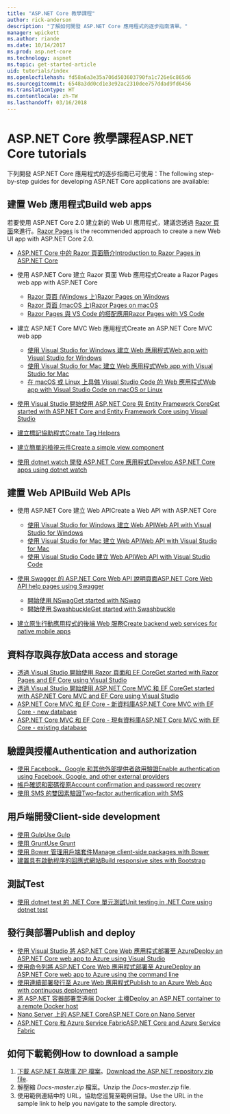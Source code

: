```yaml
---
title: "ASP.NET Core 教學課程"
author: rick-anderson
description: "了解如何開發 ASP.NET Core 應用程式的逐步指南清單。"
manager: wpickett
ms.author: riande
ms.date: 10/14/2017
ms.prod: asp.net-core
ms.technology: aspnet
ms.topic: get-started-article
uid: tutorials/index
ms.openlocfilehash: fd58a6a3e35a706d503603790fa1c726e6c865d6
ms.sourcegitcommit: 6548a3dd0cd1e3e92ac2310dee757ddad9fd6456
ms.translationtype: HT
ms.contentlocale: zh-TW
ms.lasthandoff: 03/16/2018
---
```

# <a name="aspnet-core-tutorials"></a><span data-ttu-id="9bfc8-103">ASP.NET Core 教學課程</span><span class="sxs-lookup"><span data-stu-id="9bfc8-103">ASP.NET Core tutorials</span></span>

<span data-ttu-id="9bfc8-104">下列開發 ASP.NET Core 應用程式的逐步指南已可使用：</span><span class="sxs-lookup"><span data-stu-id="9bfc8-104">The following step-by-step guides for developing ASP.NET Core applications are available:</span></span>

## <a name="build-web-apps"></a><span data-ttu-id="9bfc8-105">建置 Web 應用程式</span><span class="sxs-lookup"><span data-stu-id="9bfc8-105">Build web apps</span></span>

<span data-ttu-id="9bfc8-106">若要使用 ASP.NET Core 2.0 建立新的 Web UI 應用程式，建議您透過 [Razor 頁面](xref:mvc/razor-pages/index)來進行。</span><span class="sxs-lookup"><span data-stu-id="9bfc8-106">[Razor Pages](xref:mvc/razor-pages/index) is the recommended approach to create a new Web UI app with ASP.NET Core 2.0.</span></span>

* [<span data-ttu-id="9bfc8-107">ASP.NET Core 中的 Razor 頁面簡介</span><span class="sxs-lookup"><span data-stu-id="9bfc8-107">Introduction to Razor Pages in ASP.NET Core</span></span>](xref:mvc/razor-pages/index)
* <span data-ttu-id="9bfc8-108">使用 ASP.NET Core 建立 Razor 頁面 Web 應用程式</span><span class="sxs-lookup"><span data-stu-id="9bfc8-108">Create a Razor Pages web app with ASP.NET Core</span></span>

   * [<span data-ttu-id="9bfc8-109">Razor 頁面 (Windows 上)</span><span class="sxs-lookup"><span data-stu-id="9bfc8-109">Razor Pages on Windows</span></span>](xref:tutorials/razor-pages/index)
   * [<span data-ttu-id="9bfc8-110">Razor 頁面 (macOS 上)</span><span class="sxs-lookup"><span data-stu-id="9bfc8-110">Razor Pages on macOS</span></span>](xref:tutorials/razor-pages-mac/index)
   * [<span data-ttu-id="9bfc8-111">Razor Pages 與 VS Code 的搭配應用</span><span class="sxs-lookup"><span data-stu-id="9bfc8-111">Razor Pages with VS Code</span></span>](xref:tutorials/razor-pages-vsc/index)  

* <span data-ttu-id="9bfc8-112">建立 ASP.NET Core MVC Web 應用程式</span><span class="sxs-lookup"><span data-stu-id="9bfc8-112">Create an ASP.NET Core MVC web app</span></span>

   * [<span data-ttu-id="9bfc8-113">使用 Visual Studio for Windows 建立 Web 應用程式</span><span class="sxs-lookup"><span data-stu-id="9bfc8-113">Web app with Visual Studio for Windows</span></span>](first-mvc-app/index.md)
   * [<span data-ttu-id="9bfc8-114">使用 Visual Studio for Mac 建立 Web 應用程式</span><span class="sxs-lookup"><span data-stu-id="9bfc8-114">Web app with Visual Studio for Mac</span></span>](first-mvc-app-mac/index.md)
   * [<span data-ttu-id="9bfc8-115">在 macOS 或 Linux 上具備 Visual Studio Code 的 Web 應用程式</span><span class="sxs-lookup"><span data-stu-id="9bfc8-115">Web app with Visual Studio Code on macOS or Linux</span></span>](first-mvc-app-xplat/index.md)

* [<span data-ttu-id="9bfc8-116">使用 Visual Studio 開始使用 ASP.NET Core 與 Entity Framework Core</span><span class="sxs-lookup"><span data-stu-id="9bfc8-116">Get started with ASP.NET Core and Entity Framework Core using Visual Studio</span></span>](../data/ef-mvc/index.md)
* [<span data-ttu-id="9bfc8-117">建立標記協助程式</span><span class="sxs-lookup"><span data-stu-id="9bfc8-117">Create Tag Helpers</span></span>](../mvc/views/tag-helpers/authoring.md)
* [<span data-ttu-id="9bfc8-118">建立簡單的檢視元件</span><span class="sxs-lookup"><span data-stu-id="9bfc8-118">Create a simple view component</span></span>](../mvc/views/view-components.md#walkthrough-creating-a-simple-view-component)
* [<span data-ttu-id="9bfc8-119">使用 dotnet watch 開發 ASP.NET Core 應用程式</span><span class="sxs-lookup"><span data-stu-id="9bfc8-119">Develop ASP.NET Core apps using dotnet watch</span></span>](dotnet-watch.md)

## <a name="build-web-apis"></a><span data-ttu-id="9bfc8-120">建置 Web API</span><span class="sxs-lookup"><span data-stu-id="9bfc8-120">Build Web APIs</span></span>
* <span data-ttu-id="9bfc8-121">使用 ASP.NET Core 建立 Web API</span><span class="sxs-lookup"><span data-stu-id="9bfc8-121">Create a Web API with ASP.NET Core</span></span>

  * [<span data-ttu-id="9bfc8-122">使用 Visual Studio for Windows 建立 Web API</span><span class="sxs-lookup"><span data-stu-id="9bfc8-122">Web API with Visual Studio for Windows</span></span>](first-web-api.md)
  * [<span data-ttu-id="9bfc8-123">使用 Visual Studio for Mac 建立 Web API</span><span class="sxs-lookup"><span data-stu-id="9bfc8-123">Web API with Visual Studio for Mac</span></span>](xref:tutorials/first-web-api-mac)
  * [<span data-ttu-id="9bfc8-124">使用 Visual Studio Code 建立 Web API</span><span class="sxs-lookup"><span data-stu-id="9bfc8-124">Web API with Visual Studio Code</span></span>](web-api-vsc.md)

* [<span data-ttu-id="9bfc8-125">使用 Swagger 的 ASP.NET Core Web API 說明頁面</span><span class="sxs-lookup"><span data-stu-id="9bfc8-125">ASP.NET Core Web API help pages using Swagger</span></span>](xref:tutorials/web-api-help-pages-using-swagger)
  * [<span data-ttu-id="9bfc8-126">開始使用 NSwag</span><span class="sxs-lookup"><span data-stu-id="9bfc8-126">Get started with NSwag</span></span>](xref:tutorials/get-started-with-nswag)
  * [<span data-ttu-id="9bfc8-127">開始使用 Swashbuckle</span><span class="sxs-lookup"><span data-stu-id="9bfc8-127">Get started with Swashbuckle</span></span>](xref:tutorials/get-started-with-swashbuckle)

* [<span data-ttu-id="9bfc8-128">建立原生行動應用程式的後端 Web 服務</span><span class="sxs-lookup"><span data-stu-id="9bfc8-128">Create backend web services for native mobile apps</span></span>](../mobile/native-mobile-backend.md)

## <a name="data-access-and-storage"></a><span data-ttu-id="9bfc8-129">資料存取與存放</span><span class="sxs-lookup"><span data-stu-id="9bfc8-129">Data access and storage</span></span>
* [<span data-ttu-id="9bfc8-130">透過 Visual Studio 開始使用 Razor 頁面和 EF Core</span><span class="sxs-lookup"><span data-stu-id="9bfc8-130">Get started with Razor Pages and EF Core using Visual Studio</span></span>](xref:data/ef-rp/intro)
* [<span data-ttu-id="9bfc8-131">透過 Visual Studio 開始使用 ASP.NET Core MVC 和 EF Core</span><span class="sxs-lookup"><span data-stu-id="9bfc8-131">Get started with ASP.NET Core MVC and EF Core using Visual Studio</span></span>](../data/ef-mvc/index.md)
* [<span data-ttu-id="9bfc8-132">ASP.NET Core MVC 和 EF Core - 新資料庫</span><span class="sxs-lookup"><span data-stu-id="9bfc8-132">ASP.NET Core MVC with EF Core - new database</span></span>](https://docs.microsoft.com/ef/core/get-started/aspnetcore/new-db)
* [<span data-ttu-id="9bfc8-133">ASP.NET Core MVC 和 EF Core - 現有資料庫</span><span class="sxs-lookup"><span data-stu-id="9bfc8-133">ASP.NET Core MVC with EF Core - existing database</span></span>](https://docs.microsoft.com/ef/core/get-started/aspnetcore/existing-db)

## <a name="authentication-and-authorization"></a><span data-ttu-id="9bfc8-134">驗證與授權</span><span class="sxs-lookup"><span data-stu-id="9bfc8-134">Authentication and authorization</span></span>
* [<span data-ttu-id="9bfc8-135">使用 Facebook、Google 和其他外部提供者啟用驗證</span><span class="sxs-lookup"><span data-stu-id="9bfc8-135">Enable authentication using Facebook, Google, and other external providers</span></span>](../security/authentication/social/index.md)
* [<span data-ttu-id="9bfc8-136">帳戶確認和密碼復原</span><span class="sxs-lookup"><span data-stu-id="9bfc8-136">Account confirmation and password recovery</span></span>](../security/authentication/accconfirm.md)
* [<span data-ttu-id="9bfc8-137">使用 SMS 的雙因素驗證</span><span class="sxs-lookup"><span data-stu-id="9bfc8-137">Two-factor authentication with SMS</span></span>](../security/authentication/2fa.md)

## <a name="client-side-development"></a><span data-ttu-id="9bfc8-138">用戶端開發</span><span class="sxs-lookup"><span data-stu-id="9bfc8-138">Client-side development</span></span>
* [<span data-ttu-id="9bfc8-139">使用 Gulp</span><span class="sxs-lookup"><span data-stu-id="9bfc8-139">Use Gulp</span></span>](../client-side/using-gulp.md)
* [<span data-ttu-id="9bfc8-140">使用 Grunt</span><span class="sxs-lookup"><span data-stu-id="9bfc8-140">Use Grunt</span></span>](../client-side/using-grunt.md)
* [<span data-ttu-id="9bfc8-141">使用 Bower 管理用戶端套件</span><span class="sxs-lookup"><span data-stu-id="9bfc8-141">Manage client-side packages with Bower</span></span>](../client-side/bower.md)
* [<span data-ttu-id="9bfc8-142">建置具有啟動程序的回應式網站</span><span class="sxs-lookup"><span data-stu-id="9bfc8-142">Build responsive sites with Bootstrap</span></span>](../client-side/bootstrap.md)

## <a name="test"></a><span data-ttu-id="9bfc8-143">測試</span><span class="sxs-lookup"><span data-stu-id="9bfc8-143">Test</span></span>
* [<span data-ttu-id="9bfc8-144">使用 dotnet test 的 .NET Core 單元測試</span><span class="sxs-lookup"><span data-stu-id="9bfc8-144">Unit testing in .NET Core using dotnet test</span></span>](https://docs.microsoft.com/dotnet/articles/core/testing/unit-testing-with-dotnet-test)

## <a name="publish-and-deploy"></a><span data-ttu-id="9bfc8-145">發行與部署</span><span class="sxs-lookup"><span data-stu-id="9bfc8-145">Publish and deploy</span></span>
* [<span data-ttu-id="9bfc8-146">使用 Visual Studio 將 ASP.NET Core Web 應用程式部署至 Azure</span><span class="sxs-lookup"><span data-stu-id="9bfc8-146">Deploy an ASP.NET Core web app to Azure using Visual Studio</span></span>](publish-to-azure-webapp-using-vs.md)
* [<span data-ttu-id="9bfc8-147">使用命令列將 ASP.NET Core Web 應用程式部署至 Azure</span><span class="sxs-lookup"><span data-stu-id="9bfc8-147">Deploy an ASP.NET Core web app to Azure using the command line</span></span>](publish-to-azure-webapp-using-cli.md)
* [<span data-ttu-id="9bfc8-148">使用連續部署發行至 Azure Web 應用程式</span><span class="sxs-lookup"><span data-stu-id="9bfc8-148">Publish to an Azure Web App with continuous deployment</span></span>](xref:host-and-deploy/azure-apps/azure-continuous-deployment)
* [<span data-ttu-id="9bfc8-149">將 ASP.NET 容器部署至遠端 Docker 主機</span><span class="sxs-lookup"><span data-stu-id="9bfc8-149">Deploy an ASP.NET container to a remote Docker host</span></span>](https://docs.microsoft.com/azure/vs-azure-tools-docker-hosting-web-apps-in-docker)
* [<span data-ttu-id="9bfc8-150">Nano Server 上的 ASP.NET Core</span><span class="sxs-lookup"><span data-stu-id="9bfc8-150">ASP.NET Core on Nano Server</span></span>](nano-server.md)
* [<span data-ttu-id="9bfc8-151">ASP.NET Core 和 Azure Service Fabric</span><span class="sxs-lookup"><span data-stu-id="9bfc8-151">ASP.NET Core and Azure Service Fabric</span></span>](https://docs.microsoft.com/azure/service-fabric/service-fabric-add-a-web-frontend)

<a name="download"></a> 
## <a name="how-to-download-a-sample"></a><span data-ttu-id="9bfc8-152">如何下載範例</span><span class="sxs-lookup"><span data-stu-id="9bfc8-152">How to download a sample</span></span>
1. <span data-ttu-id="9bfc8-153">[下載 ASP.NET 存放庫 ZIP 檔案](https://codeload.github.com/aspnet/Docs/zip/master)。</span><span class="sxs-lookup"><span data-stu-id="9bfc8-153">[Download the ASP.NET repository zip file](https://codeload.github.com/aspnet/Docs/zip/master).</span></span>
1. <span data-ttu-id="9bfc8-154">解壓縮 *Docs-master.zip* 檔案。</span><span class="sxs-lookup"><span data-stu-id="9bfc8-154">Unzip the *Docs-master.zip* file.</span></span>
1. <span data-ttu-id="9bfc8-155">使用範例連結中的 URL，協助您巡覽至範例目錄。</span><span class="sxs-lookup"><span data-stu-id="9bfc8-155">Use the URL in the sample link to help you navigate to the sample directory.</span></span> 
